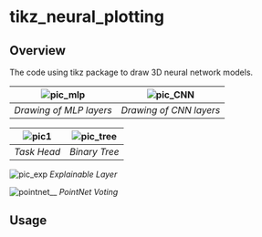 # tikz_neural_plotting
## Overview
The code using tikz package to draw 3D neural network models.

| ![pic_mlp](https://github.com/user-attachments/assets/970f021f-05a9-4611-9e20-45e70746e365) | ![pic_CNN](https://github.com/user-attachments/assets/fce18fa1-bfa5-4131-90f0-302681f6b002) | 
|:--:|:--:|
| *Drawing of MLP layers* | *Drawing of CNN layers* |

| ![pic1](https://github.com/user-attachments/assets/d8c932f9-83d4-42c5-a025-c515f3ebf6fc) | ![pic_tree](https://github.com/user-attachments/assets/92415791-d3df-441d-a04a-70f4b03b885d) | 
|:--:|:--:|
| *Task Head* | *Binary Tree* |

![pic_exp](https://github.com/user-attachments/assets/71e4a3ca-6dbe-476b-bde8-ae9bac4a7f47)
*Explainable Layer*

![pointnet__](https://github.com/user-attachments/assets/374e4fee-8a72-4e19-b0cd-b7c3ed6e2efe)
*PointNet Voting*

## Usage
